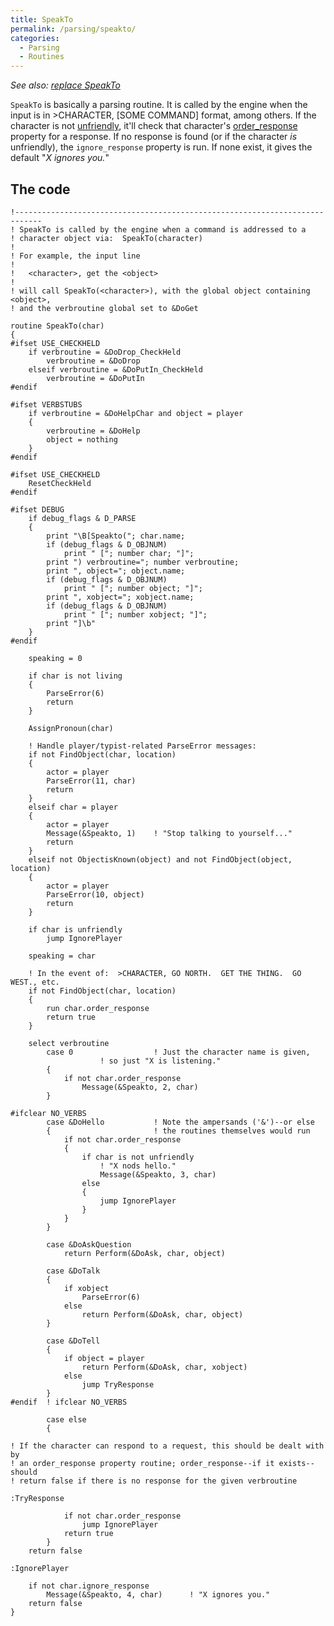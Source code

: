 ```yaml
---
title: SpeakTo
permalink: /parsing/speakto/
categories: 
  - Parsing
  - Routines
---
```


*See also: [replace SpeakTo](replacements/speakto/)*

`SpeakTo` is basically a parsing routine. It is called by the engine
when the input is in &gt;CHARACTER, \[SOME COMMAND\] format, among
others. If the character is not
[unfriendly](attributes/), it'll check
that character's [order_response](property/order_response/) property
for a response. If no response is found (or if the character *is*
unfriendly), the `ignore_response` property is run. If none exist, it
gives the default "*X ignores you.*"

## The code

    !----------------------------------------------------------------------------
    ! SpeakTo is called by the engine when a command is addressed to a
    ! character object via:  SpeakTo(character)
    !
    ! For example, the input line
    !
    !   <character>, get the <object>
    !
    ! will call SpeakTo(<character>), with the global object containing <object>,
    ! and the verbroutine global set to &DoGet

    routine SpeakTo(char)
    {
    #ifset USE_CHECKHELD
        if verbroutine = &DoDrop_CheckHeld
            verbroutine = &DoDrop
        elseif verbroutine = &DoPutIn_CheckHeld
            verbroutine = &DoPutIn
    #endif

    #ifset VERBSTUBS
        if verbroutine = &DoHelpChar and object = player
        {
            verbroutine = &DoHelp
            object = nothing
        }
    #endif

    #ifset USE_CHECKHELD
        ResetCheckHeld
    #endif

    #ifset DEBUG
        if debug_flags & D_PARSE
        {
            print "\B[Speakto("; char.name;
            if (debug_flags & D_OBJNUM)
                print " ["; number char; "]";
            print ") verbroutine="; number verbroutine;
            print ", object="; object.name;
            if (debug_flags & D_OBJNUM)
                print " ["; number object; "]";
            print ", xobject="; xobject.name;
            if (debug_flags & D_OBJNUM)
                print " ["; number xobject; "]";
            print "]\b"
        }
    #endif

        speaking = 0

        if char is not living
        {
            ParseError(6)
            return
        }

        AssignPronoun(char)

        ! Handle player/typist-related ParseError messages:
        if not FindObject(char, location)
        {
            actor = player
            ParseError(11, char)
            return
        }
        elseif char = player
        {
            actor = player
            Message(&Speakto, 1)    ! "Stop talking to yourself..."
            return
        }
        elseif not ObjectisKnown(object) and not FindObject(object, location)
        {
            actor = player
            ParseError(10, object)
            return
        }

        if char is unfriendly
            jump IgnorePlayer

        speaking = char

        ! In the event of:  >CHARACTER, GO NORTH.  GET THE THING.  GO WEST., etc.
        if not FindObject(char, location)
        {
            run char.order_response
            return true
        }

        select verbroutine
            case 0                  ! Just the character name is given,
                        ! so just "X is listening."
            {
                if not char.order_response
                    Message(&Speakto, 2, char)
            }

    #ifclear NO_VERBS
            case &DoHello           ! Note the ampersands ('&')--or else
            {                       ! the routines themselves would run
                if not char.order_response
                {
                    if char is not unfriendly
                        ! "X nods hello."
                        Message(&Speakto, 3, char)
                    else
                    {
                        jump IgnorePlayer
                    }
                }
            }

            case &DoAskQuestion
                return Perform(&DoAsk, char, object)

            case &DoTalk
            {
                if xobject
                    ParseError(6)
                else
                    return Perform(&DoAsk, char, object)
            }

            case &DoTell
            {
                if object = player
                    return Perform(&DoAsk, char, xobject)
                else
                    jump TryResponse
            }
    #endif  ! ifclear NO_VERBS

            case else
            {

    ! If the character can respond to a request, this should be dealt with by
    ! an order_response property routine; order_response--if it exists--should
    ! return false if there is no response for the given verbroutine

    :TryResponse

                if not char.order_response
                    jump IgnorePlayer
                return true
            }
        return false

    :IgnorePlayer

        if not char.ignore_response
            Message(&Speakto, 4, char)      ! "X ignores you."
        return false
    }

